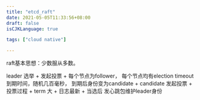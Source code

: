 ```yaml
---
title: "etcd_raft"
date: 2021-05-05T11:33:56+08:00
draft: false
isCJKLanguage: true

tags: ["cloud native"]

---
```



raft基本思想：少数服从多数。

leader 选举
    + 发起投票
      + 每个节点为follower， 每个节点均有election timeout到期时间，随机几百毫秒， 到期后身份变为candidate
      + candidate 发起投票
    + 投票过程
      + term 大
      + 日志最新
    + 当选后 发心跳包维护leader身份 